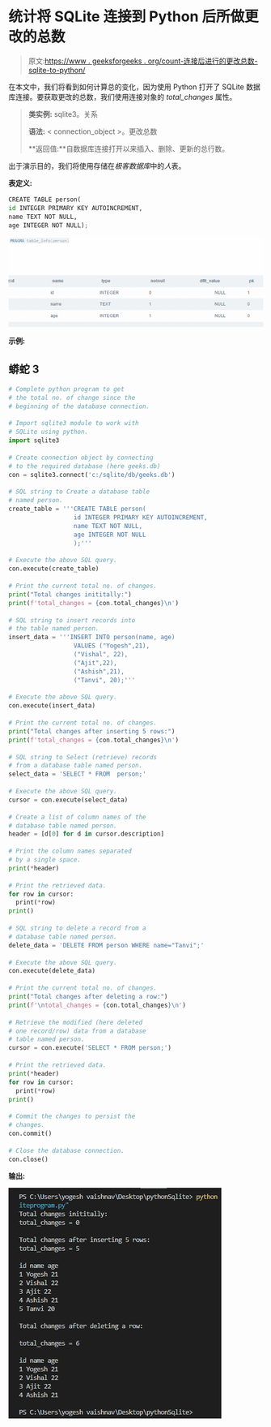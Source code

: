 # 统计将 SQLite 连接到 Python 后所做更改的总数

> 原文:[https://www . geeksforgeeks . org/count-连接后进行的更改总数-sqlite-to-python/](https://www.geeksforgeeks.org/count-total-number-of-changes-made-after-connecting-sqlite-to-python/)

在本文中，我们将看到如何计算总的变化，因为使用 Python 打开了 SQLite 数据库连接。要获取更改的总数，我们使用连接对象的 *total_changes* 属性。

> **类实例:** sqlite3。关系
> 
> **语法:** < connection_object >。更改总数
> 
> **返回值:**自数据库连接打开以来插入、删除、更新的总行数。

出于演示目的，我们将使用存储在*极客数据库*中的*人*表。

**表定义:**

```py
CREATE TABLE person(
id INTEGER PRIMARY KEY AUTOINCREMENT,
name TEXT NOT NULL,
age INTEGER NOT NULL);
```

![](img/9756ce515d5dcd8bb0d438040efaf36d.png)

**示例:**

## 蟒蛇 3

```py
# Complete python program to get 
# the total no. of change since the
# beginning of the database connection.

# Import sqlite3 module to work with
# SQLite using python.
import sqlite3

# Create connection object by connecting
# to the required database (here geeks.db)
con = sqlite3.connect('c:/sqlite/db/geeks.db')

# SQL string to Create a database table
# named person.
create_table = '''CREATE TABLE person(
                  id INTEGER PRIMARY KEY AUTOINCREMENT,
                  name TEXT NOT NULL,
                  age INTEGER NOT NULL
                  );'''

# Execute the above SQL query.
con.execute(create_table)

# Print the current total no. of changes.
print("Total changes inititally:")
print(f'total_changes = {con.total_changes}\n')

# SQL string to insert records into 
# the table named person.
insert_data = '''INSERT INTO person(name, age)
                  VALUES ("Yogesh",21),
                  ("Vishal", 22),
                  ("Ajit",22),
                  ("Ashish",21),
                  ("Tanvi", 20);'''

# Execute the above SQL query.
con.execute(insert_data)

# Print the current total no. of changes.
print("Total changes after inserting 5 rows:")
print(f'total_changes = {con.total_changes}\n')

# SQL string to Select (retrieve) records
# from a database table named person.
select_data = 'SELECT * FROM  person;'

# Execute the above SQL query.
cursor = con.execute(select_data)

# Create a list of column names of the
# database table named person.
header = [d[0] for d in cursor.description]

# Print the column names separated 
# by a single space.
print(*header)

# Print the retrieved data.
for row in cursor:
  print(*row)
print()

# SQL string to delete a record from a
# database table named person.
delete_data = 'DELETE FROM person WHERE name="Tanvi";'

# Execute the above SQL query.
con.execute(delete_data)

# Print the current total no. of changes.
print("Total changes after deleting a row:")
print(f'\ntotal_changes = {con.total_changes}\n')

# Retrieve the modified (here deleted
# one record/row) data from a database
# table named person.
cursor = con.execute('SELECT * FROM person;')

# Print the retrieved data.
print(*header)
for row in cursor:
  print(*row)
print()

# Commit the changes to persist the
# changes.
con.commit()

# Close the database connection.
con.close()
```

**输出:**

![](img/17d6b7e59c08796fde61c625b8ce9bc0.png)